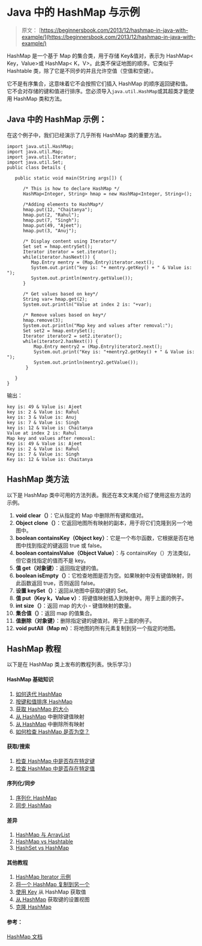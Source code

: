 # Java 中的 HashMap 与示例

> 原文： [https://beginnersbook.com/2013/12/hashmap-in-java-with-example/](https://beginnersbook.com/2013/12/hashmap-in-java-with-example/)

HashMap 是一个基于 Map 的集合类，用于存储 Key&amp;值对，表示为 HashMap&lt; Key，Value&gt;或 HashMap&lt; K，V&gt;。此类不保证地图的顺序。它类似于 Hashtable 类，除了它是不同步的并且允许空值（空值和空键）。

它不是有序集合，这意味着它不会按照它们插入 HashMap 的顺序返回键和值。它不会对存储的键和值进行排序。您必须导入`java.util.HashMap`或其超类才能使用 HashMap 类和方法。

## Java 中的 HashMap 示例：

在这个例子中，我们已经演示了几乎所有 HashMap 类的重要方法。

```
import java.util.HashMap;
import java.util.Map;
import java.util.Iterator;
import java.util.Set;
public class Details {

   public static void main(String args[]) {

      /* This is how to declare HashMap */
      HashMap<Integer, String> hmap = new HashMap<Integer, String>();

      /*Adding elements to HashMap*/
      hmap.put(12, "Chaitanya");
      hmap.put(2, "Rahul");
      hmap.put(7, "Singh");
      hmap.put(49, "Ajeet");
      hmap.put(3, "Anuj");

      /* Display content using Iterator*/
      Set set = hmap.entrySet();
      Iterator iterator = set.iterator();
      while(iterator.hasNext()) {
         Map.Entry mentry = (Map.Entry)iterator.next();
         System.out.print("key is: "+ mentry.getKey() + " & Value is: ");
         System.out.println(mentry.getValue());
      }

      /* Get values based on key*/
      String var= hmap.get(2);
      System.out.println("Value at index 2 is: "+var);

      /* Remove values based on key*/
      hmap.remove(3);
      System.out.println("Map key and values after removal:");
      Set set2 = hmap.entrySet();
      Iterator iterator2 = set2.iterator();
      while(iterator2.hasNext()) {
          Map.Entry mentry2 = (Map.Entry)iterator2.next();
          System.out.print("Key is: "+mentry2.getKey() + " & Value is: ");
          System.out.println(mentry2.getValue());
       }

   }
}
```

输出：

```
key is: 49 & Value is: Ajeet
key is: 2 & Value is: Rahul
key is: 3 & Value is: Anuj
key is: 7 & Value is: Singh
key is: 12 & Value is: Chaitanya
Value at index 2 is: Rahul
Map key and values after removal:
Key is: 49 & Value is: Ajeet
Key is: 2 & Value is: Rahul
Key is: 7 & Value is: Singh
Key is: 12 & Value is: Chaitanya
```

## HashMap 类方法

以下是 HashMap 类中可用的方法列表。我还在本文末尾介绍了使用这些方法的示例。

1.  **void clear（）**：它从指定的 Map 中删除所有键和值对。
2.  **Object clone（）**：它返回地图所有映射的副本，用于将它们克隆到另一个地图中。
3.  **boolean containsKey（Object key）**：它是一个布尔函数，它根据是否在地图中找到指定的键返回 true 或 false。
4.  **boolean containsValue（Object Value）**：与 containsKey（）方法类似，但它查找指定的值而不是 key。
5.  **值 get（对象键）**：返回指定键的值。
6.  **boolean isEmpty（）**：它检查地图是否为空。如果映射中没有键值映射，则此函数返回 true，否则返回 false。
7.  **设置 keySet（）**：返回从地图中获取的键的 Set。
8.  **值 put（Key k，Value v）**：将键值映射插入到映射中。用于上面的例子。
9.  **int size（）**：返回 map 的大小 - 键值映射的数量。
10.  **集合值（）**：返回 map 的值集合。
11.  **值删除（对象键）**：删除指定键的键值对。用于上面的例子。
12.  **void putAll（Map m）**：将地图的所有元素复制到另一个指定的地图。

## HashMap 教程

以下是在 HashMap 类上发布的教程列表。快乐学习:)

#### HashMap 基础知识

1.  [如何迭代 HashMap](https://beginnersbook.com/2013/12/how-to-loop-hashmap-in-java/)
2.  [按键和值排序 HashMap](https://beginnersbook.com/2013/12/how-to-sort-hashmap-in-java-by-keys-and-values/)
3.  [获取 HashMap 的大小](https://beginnersbook.com/2014/07/java-get-size-of-hashmap-example/)
4.  [从 HashMap](https://beginnersbook.com/2014/07/java-remove-mapping-from-hashmap-example/) 中删除键值映射
5.  [从 HashMap](https://beginnersbook.com/2014/07/java-remove-all-mappings-from-hashmap-example/) 中删除所有映射
6.  [如何检查 HashMap 是否为空？](https://beginnersbook.com/2014/08/how-to-check-if-a-hashmap-is-empty-or-not/)

#### 获取/搜索

1.  [检查 HashMap 中是否存在特定键](https://beginnersbook.com/2014/07/java-check-if-a-particular-key-exists-in-hashmap-example/)
2.  [检查 HashMap 中是否存在特定值](https://beginnersbook.com/2014/07/java-check-if-a-particular-value-exists-in-hashmap-example/)

#### 序列化/同步

1.  [序列化 HashMap](https://beginnersbook.com/2013/12/how-to-serialize-hashmap-in-java/)
2.  [同步 HashMap](https://beginnersbook.com/2013/12/how-to-synchronize-hashmap-in-java-with-example/ "How to synchronize HashMap in Java with example")

#### 差异

1.  [HashMap 与 ArrayList](https://beginnersbook.com/2013/12/difference-between-arraylist-and-hashmap-in-java/ "Difference between ArrayList and HashMap in Java")
2.  [HashMap vs Hashtable](https://beginnersbook.com/2014/06/difference-between-hashmap-and-hashtable/ "Difference between HashMap and Hashtable")
3.  [HashSet vs HashMap](https://beginnersbook.com/2014/08/hashset-vs-hashmap-java/)

#### 其他教程

1.  [HashMap Iterator 示例](https://beginnersbook.com/2014/07/java-hashmap-iterator-example/)
2.  [将一个 HashMap 复制到另一个](https://beginnersbook.com/2014/08/how-to-copy-one-hashmap-content-to-another-hashmap/)
3.  [使用 Key](https://beginnersbook.com/2014/08/hashmap-get-value-from-key-example/) 从 HashMap 获取值
4.  [从 HashMap](https://beginnersbook.com/2014/08/java-get-set-view-of-keys-from-hashmap/) 获取键的设置视图
5.  [克隆 HashMap](https://beginnersbook.com/2014/08/clone-a-hashmap-in-java/)

#### 参考：

[HashMap 文档](https://docs.oracle.com/javase/7/docs/api/java/util/HashMap.html)